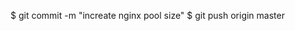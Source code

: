 <!-- layout:code post: custom-git-repository_making-changes-to-customconfig-files -->


$ git commit -m "increate nginx pool size"
$ git push origin master
